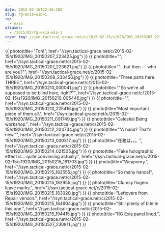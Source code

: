 ```yaml
---
date: 2015-02-16T22:58:10Z
slug: rg-exia-wip-1
rg:
  - exia
aliases:
  - /2015/02/rg-exia-wip-1
cover_img: //syn.tactical-grace.net/c/2015-02-15/s1920/IMG_20150207_223425.jpg
---
```

{{ photo(title="Toh!", href="//syn.tactical-grace.net/c/2015-02-15/s1920/IMG_20150207_223425.jpg") }}
{{ photo(title="", href="//syn.tactical-grace.net/c/2015-02-15/s1920/IMG_20150207_223621.jpg") }}
{{ photo(title="\"...but then — who are you?\"", href="//syn.tactical-grace.net/c/2015-02-15/s1920/IMG_20150208_233456.jpg") }}
{{ photo(title="Three parts here. THREE.", href="//syn.tactical-grace.net/c/2015-02-15/s1920/IMG_20150210_000041.jpg") }}
{{ photo(title="\"So we're all supposed to be blind here, right?\"", href="//syn.tactical-grace.net/c/2015-02-15/s1920/IMG_20150210_005446.jpg") }}
{{ photo(title="", href="//syn.tactical-grace.net/c/2015-02-15/s1920/IMG_20150210_225416.jpg") }}
{{ photo(title="Most important piece of them all.", href="//syn.tactical-grace.net/c/2015-02-15/s1920/IMG_20150211_001749.jpg") }}
{{ photo(title="Celestial Being workshop.", href="//syn.tactical-grace.net/c/2015-02-15/s1920/IMG_20150212_204734.jpg") }}
{{ photo(title="\"A hand? That's new.\"", href="//syn.tactical-grace.net/c/2015-02-15/s1920/IMG_20150213_000317.jpg") }}
{{ photo(title="任務は。。。", href="//syn.tactical-grace.net/c/2015-02-15/s1920/IMG_20150214_021505.jpg") }}
{{ photo(title="Fake holographic effect is... quite convincing actually.", href="//syn.tactical-grace.net/c/2015-02-15/s1920/IMG_20150215_181703.jpg") }}
{{ photo(title="Weaponry.", href="//syn.tactical-grace.net/c/2015-02-15/s1920/IMG_20150215_182555.jpg") }}
{{ photo(title="So many hands!", href="//syn.tactical-grace.net/c/2015-02-15/s1920/IMG_20150215_182955.jpg") }}
{{ photo(title="Clumsy fingers leave marks.", href="//syn.tactical-grace.net/c/2015-02-15/s1920/IMG_20150215_183020.jpg") }}
{{ photo(title="Leftovers from Repair version.", href="//syn.tactical-grace.net/c/2015-02-15/s1920/IMG_20150215_184604.jpg") }}
{{ photo(title="Still plenty of bite in this one.", href="//syn.tactical-grace.net/c/2015-02-15/s1920/IMG_20150215_194415.jpg") }}
{{ photo(title="RG Exia panel lined.", href="//syn.tactical-grace.net/c/2015-02-15/s1920/IMG_20150527_230811.jpg") }}

